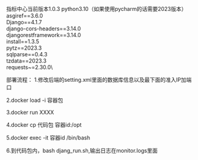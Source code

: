 指标中心当前版本1.0.3
python3.10（如果使用pycharm的话需要2023版本）\
asgiref==3.6.0\
Django==4.1.7\
django-cors-headers==3.14.0\
djangorestframework==3.14.0\
install==1.3.5\
pytz==2023.3\
sqlparse==0.4.3\
tzdata==2023.3\
requests~=2.30.0\

部署流程：
1.修改后端的setting.xml里面的数据库信息以及最下面的准入IP加端口

2.docker load -i 容器包

3.docker run XXXX

4.docker cp 代码包  容器id:/opt

5.docker exec -it 容器id   /bin/bash

6.到代码包内，bash djang_run.sh,输出日志在monitor.logs里面
